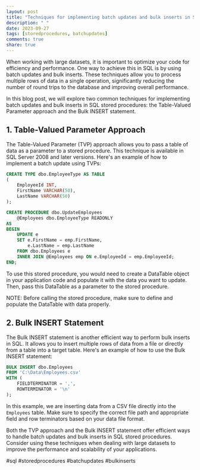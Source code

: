 ```yaml
---
layout: post
title: "Techniques for implementing batch updates and bulk inserts in SQL stored procedures"
description: " "
date: 2023-09-27
tags: [storedprocedures, batchupdates]
comments: true
share: true
---
```


When working with large datasets, it is important to optimize your code for efficiency and performance. One way to achieve this in SQL is by using batch updates and bulk inserts. These techniques allow you to process multiple rows of data in a single operation, significantly reducing the number of round trips to the database and improving overall performance.

In this blog post, we will explore two common techniques for implementing batch updates and bulk inserts in SQL stored procedures: the Table-Valued Parameter approach and the Bulk INSERT statement.

## 1. Table-Valued Parameter Approach

The Table-Valued Parameter (TVP) approach allows you to pass a table of data as a parameter to a stored procedure. This technique is available in SQL Server 2008 and later versions. Here's an example of how to implement a batch update using TVPs:

```sql
CREATE TYPE dbo.EmployeeType AS TABLE
(
    EmployeeId INT,
    FirstName VARCHAR(50),
    LastName VARCHAR(50)
);

CREATE PROCEDURE dbo.UpdateEmployees
    @Employees dbo.EmployeeType READONLY
AS
BEGIN
    UPDATE e
    SET e.FirstName = emp.FirstName,
        e.LastName = emp.LastName
    FROM dbo.Employees e
    INNER JOIN @Employees emp ON e.EmployeeId = emp.EmployeeId;
END;
```

To use this stored procedure, you would need to create a DataTable object in your application code and populate it with the data you want to update. Then, pass this DataTable as a parameter to the stored procedure.

NOTE: Before calling the stored procedure, make sure to define and populate the DataTable with data properly.

## 2. Bulk INSERT Statement

The Bulk INSERT statement is another efficient way to perform bulk inserts in SQL. It allows you to insert multiple rows of data from a file or directly from a table into a target table. Here's an example of how to use the Bulk INSERT statement:

```sql
BULK INSERT dbo.Employees
FROM 'C:\Data\Employees.csv'
WITH (
    FIELDTERMINATOR = ',',
    ROWTERMINATOR = '\n'
);
```

In this example, we are inserting data from a CSV file directly into the `Employees` table. Make sure to specify the correct file path and appropriate field and row terminators based on your data file format.

Both the TVP approach and the Bulk INSERT statement offer efficient ways to handle batch updates and bulk inserts in SQL stored procedures. Consider using these techniques when dealing with large datasets to improve the performance and scalability of your applications.

#sql #storedprocedures #batchupdates #bulkinserts